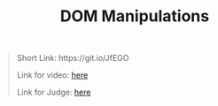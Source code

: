 <h1 align="center">DOM Manipulations</h1>
    <br>

<blockquote>
    <p>
        Short Link: https://git.io/JfEGO
    </p>
    <p>
        Link for video:
        <a href="https://www.youtube.com/watch?v=WX5aM-pQUVU"> here</a>
    </p>
    <p>
        Link for Judge: 
        <a href="https://judge.softuni.bg/Contests/Practice/Index/1549#0">here</a>
    </p>
</blockquote>
